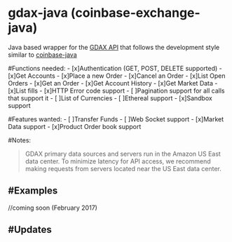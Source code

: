 # gdax-java (coinbase-exchange-java)
Java based wrapper for the [GDAX API](https://docs.gdax.com/#introduction) that follows the development style similar to [coinbase-java](https://github.com/coinbase/coinbase-java)

#Functions needed:
    - [x]Authentication (GET, POST, DELETE supported)
    - [x]Get Accounts
    - [x]Place a new Order
    - [x]Cancel an Order
    - [x]List Open Orders
    - [x]Get an Order
    - [x]Get Account History
    - [x]Get Market Data
    - [x]List fills
    - [x]HTTP Error code support
    - [ ]Pagination support for all calls that support it
    - [ ]List of Currencies
    - [ ]Ethereal support
    - [x]Sandbox support
    
#Features wanted:
    - [ ]Transfer Funds
    - [ ]Web Socket support
    - [x]Market Data support
    - [x]Product Order book support

#Notes:
>GDAX primary data sources and servers run in the Amazon US East data center. To minimize latency for API access, we recommend making requests from servers located near the US East data center.

#Examples
--------

//coming soon (February 2017)

#Updates
--------

